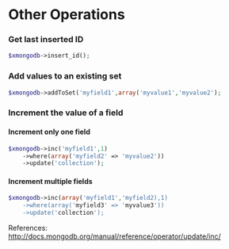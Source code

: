 # Other Operations
### Get last inserted ID
```php
$xmongodb->insert_id();
```

### Add values to an existing set 
```php
$xmongodb->addToSet('myfield1',array('myvalue1','myvalue2');
```

### Increment the value of a field
#### Increment only one field
```php
$xmongodb->inc('myfield1',1)
    ->where(array('myfield2' => 'myvalue2'))
    ->update('collection');
```

#### Increment multiple fields
```php
$xmongodb->inc(array('myfield1','myfield2),1)
    ->where(array('myfield3' => 'myvalue3'))
    ->update('collection');
```
References: http://docs.mongodb.org/manual/reference/operator/update/inc/


